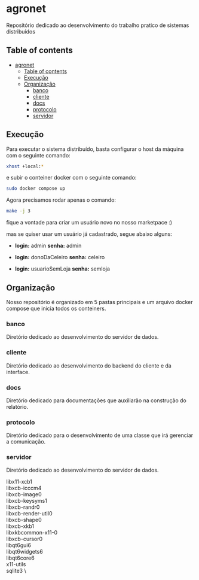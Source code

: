 # agronet

Repositório dedicado ao desenvolvimento do trabalho pratico de sistemas distribuídos

## Table of contents

- [agronet](#agronet)
  - [Table of contents](#table-of-contents)
  - [Execução](#execução)
  - [Organização](#organização)
    - [banco](#banco)
    - [cliente](#cliente)
    - [docs](#docs)
    - [protocolo](#protocolo)
    - [servidor](#servidor)

## Execução

Para executar o sistema distribuído, basta configurar o host da máquina com o seguinte comando:

```bash
xhost +local:*
```

e subir o conteiner docker com o seguinte comando:

```bash
sudo docker compose up
```

Agora precisamos rodar apenas o comando:

```bash
make -j 3
```

fique a vontade para criar um usuário novo no nosso marketpace :)

mas se quiser usar um usuário já cadastrado, segue abaixo alguns:

- **login:** admin **senha:** admin

- **login:** donoDaCeleiro **senha:** celeiro

- **login:** usuarioSemLoja **senha:** semloja

## Organização

Nosso repositório é organizado em 5 pastas principais e um arquivo docker compose que inicia todos os conteiners.

### banco

Diretório dedicado ao desenvolvimento do servidor de dados.

### cliente

Diretório dedicado ao desenvolvimento do backend do cliente e da interface.

### docs

Diretório dedicado para documentações que auxiliarão na construção do relatório.

### protocolo

Diretório dedicado para o desenvolvimento de uma classe que irá gerenciar a comunicação.

### servidor

Diretório dedicado ao desenvolvimento do servidor de dados.

libx11-xcb1 \
libxcb-icccm4 \
libxcb-image0 \
libxcb-keysyms1 \
libxcb-randr0 \
libxcb-render-util0 \
libxcb-shape0 \
libxcb-xkb1 \
libxkbcommon-x11-0 \
libxcb-cursor0 \
libqt6gui6 \
libqt6widgets6 \
libqt6core6 \
x11-utils \
sqlite3 \
